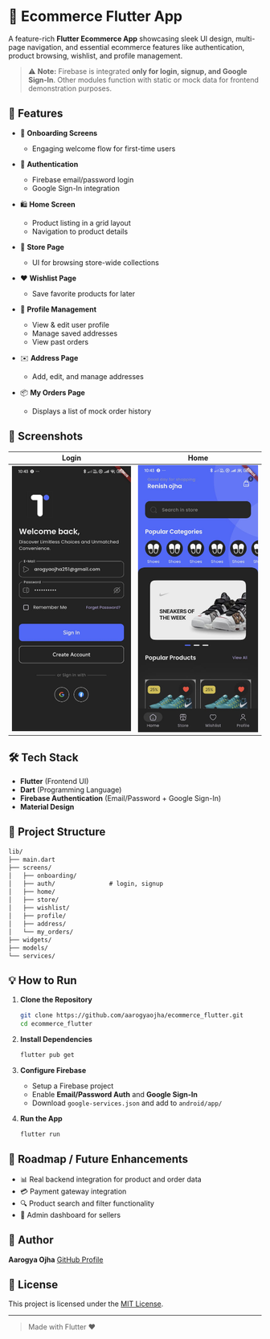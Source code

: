 # 🛒 Ecommerce Flutter App

A feature-rich **Flutter Ecommerce App** showcasing sleek UI design, multi-page navigation, and essential ecommerce features like authentication, product browsing, wishlist, and profile management.

> ⚠️ **Note:** Firebase is integrated **only for login, signup, and Google Sign-In**. Other modules function with static or mock data for frontend demonstration purposes.

## 🚀 Features

* 🔗 **Onboarding Screens**

  * Engaging welcome flow for first-time users
* 🔐 **Authentication**

  * Firebase email/password login
  * Google Sign-In integration
* 🛍️ **Home Screen**

  * Product listing in a grid layout
  * Navigation to product details
* 🏣 **Store Page**

  * UI for browsing store-wide collections
* ❤️ **Wishlist Page**

  * Save favorite products for later
* 👤 **Profile Management**

  * View & edit user profile
  * Manage saved addresses
  * View past orders
* ✉️ **Address Page**

  * Add, edit, and manage addresses
* 📦 **My Orders Page**

  * Displays a list of mock order history

## 📱 Screenshots

 Login                             | Home                             |
 --------------------------------- | -------------------------------- |
 ![](assets/screenshots/ss1.jpeg) | ![](assets/screenshots/ss2.jpeg) |

## 🛠️ Tech Stack

* **Flutter** (Frontend UI)
* **Dart** (Programming Language)
* **Firebase Authentication** (Email/Password + Google Sign-In)
* **Material Design**

## 📁 Project Structure

```
lib/
├── main.dart
├── screens/
│   ├── onboarding/
│   ├── auth/               # login, signup
│   ├── home/
│   ├── store/
│   ├── wishlist/
│   ├── profile/
│   ├── address/
│   └── my_orders/
├── widgets/
├── models/
└── services/
```

## 💡 How to Run

1. **Clone the Repository**

   ```bash
   git clone https://github.com/aarogyaojha/ecommerce_flutter.git
   cd ecommerce_flutter
   ```

2. **Install Dependencies**

   ```bash
   flutter pub get
   ```

3. **Configure Firebase**

   * Setup a Firebase project
   * Enable **Email/Password Auth** and **Google Sign-In**
   * Download `google-services.json` and add to `android/app/`

4. **Run the App**

   ```bash
   flutter run
   ```

## 📅 Roadmap / Future Enhancements

* 📊 Real backend integration for product and order data
* 💳 Payment gateway integration
* 🔍 Product search and filter functionality
* 📄 Admin dashboard for sellers

## 🤝 Author

**Aarogya Ojha**
[GitHub Profile](https://github.com/aarogyaojha)

## 📄 License

This project is licensed under the [MIT License](LICENSE).

---

> Made with Flutter ❤️
